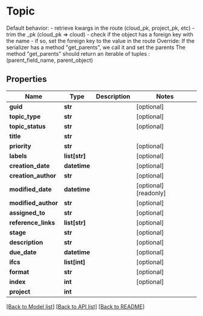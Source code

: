 # Topic

Default behavior: - retrieve kwargs in the route (cloud_pk, project_pk, etc) - trim the _pk (cloud_pk => cloud) - check if the object has a foreign key with the name - if so, set the foreign key to the value in the route Override: If the serializer has a method \"get_parents\", we call it and set the parents The method \"get_parents\" should return an iterable of tuples : (parent_field_name, parent_object)
## Properties
Name | Type | Description | Notes
------------ | ------------- | ------------- | -------------
**guid** | **str** |  | [optional] 
**topic_type** | **str** |  | [optional] 
**topic_status** | **str** |  | [optional] 
**title** | **str** |  | 
**priority** | **str** |  | [optional] 
**labels** | **list[str]** |  | [optional] 
**creation_date** | **datetime** |  | [optional] 
**creation_author** | **str** |  | [optional] 
**modified_date** | **datetime** |  | [optional] [readonly] 
**modified_author** | **str** |  | [optional] 
**assigned_to** | **str** |  | [optional] 
**reference_links** | **list[str]** |  | [optional] 
**stage** | **str** |  | [optional] 
**description** | **str** |  | [optional] 
**due_date** | **datetime** |  | [optional] 
**ifcs** | **list[int]** |  | [optional] 
**format** | **str** |  | [optional] 
**index** | **int** |  | [optional] 
**project** | **int** |  | 

[[Back to Model list]](../README.md#documentation-for-models) [[Back to API list]](../README.md#documentation-for-api-endpoints) [[Back to README]](../README.md)


